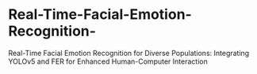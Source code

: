 # Real-Time-Facial-Emotion-Recognition-
Real-Time Facial Emotion Recognition for Diverse Populations: Integrating YOLOv5 and FER for Enhanced Human-Computer Interaction
